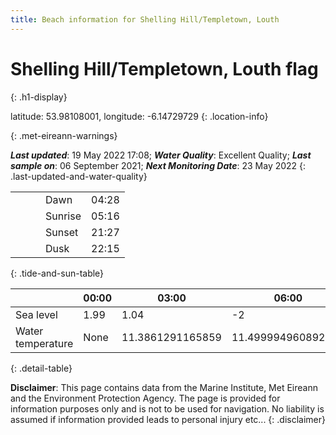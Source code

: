 ```yaml
---
title: Beach information for Shelling Hill/Templetown, Louth
---
```

# Shelling Hill/Templetown, Louth <span class="material-icons blue-flag" alt="This a Blue Flag beach">flag</span>
{: .h1-display}

latitude: 53.98108001, longitude: -6.14729729
{: .location-info}


{: .met-eireann-warnings}

___Last updated___: 19 May 2022 17:08; ___Water Quality___: Excellent Quality;
___Last sample on___: 06 September 2021; ___Next Monitoring Date___: 23 May 2022
{: .last-updated-and-water-quality}

|   |   |   |   |   |
|---|---|---|---|---|
|   |   |   | Dawn  | 04:28 |
|   |   |   | Sunrise  | 05:16 |
|   |   |   | Sunset  | 21:27 |
|   |   |   | Dusk  | 22:15 |
{: .tide-and-sun-table}

<div></div>

| | 00:00 | 03:00 | 06:00 | 09:00 | 12:00 | 15:00 | 18:00 | 21:00 |
|---|---|---|---|---|---|---|---|---|
| Sea level | 1.99 | 1.04 | -2 | -1.19| 1.45 | 1.21 | -1.53 | -1.17 |
| Water temperature | None | 11.3861291165859 | 11.499994960892387 | 11.486264340280243 | 11.524243136050456 | 11.661249920490217 | 11.762710907003267 | 11.720402872143737 |
{: .detail-table}

__Disclaimer__: This page contains data from the Marine Institute,
Met Eireann and the Environment Protection Agency. The page is provided for
information purposes only and is not to be used for navigation. No liability
is assumed if information provided leads to personal injury etc...
{: .disclaimer}
